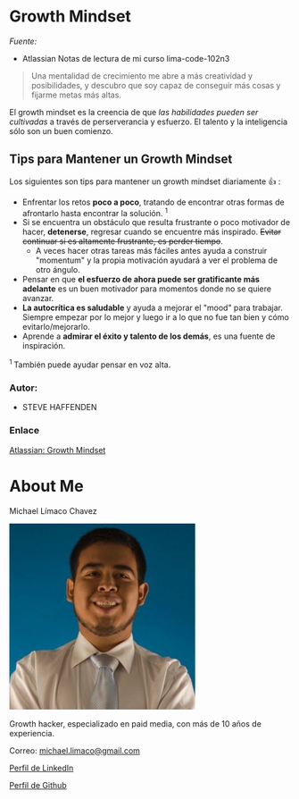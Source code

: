 # Growth Mindset
_Fuente:_
- Atlassian
Notas de lectura de mi curso lima-code-102n3

> Una mentalidad de crecimiento me abre a más creatividad y posibilidades, y descubro que soy capaz de conseguir más cosas y fijarme metas más altas.

El growth mindset es la creencia de que *las habilidades pueden ser cultivadas* a través de perserverancia y esfuerzo. El talento y la inteligencia sólo son un buen comienzo. 

## Tips para Mantener un Growth Mindset
Los siguientes son tips para mantener un growth mindset diariamente :+1: : 
- Enfrentar los retos **poco a poco**, tratando de encontrar otras formas de afrontarlo hasta encontrar la solución. <sup> 1 </sup>
- Si se encuentra un obstáculo que resulta frustrante o poco motivador de hacer, **detenerse**, regresar cuando se encuentre más inspirado. ~~Evitar continuar si es altamente frustrante, es perder tiempo~~.
    - A veces hacer otras tareas más fáciles antes ayuda a construir "momentum" y la propia motivación ayudará a ver el problema de otro ángulo. 
- Pensar en que **el esfuerzo de ahora puede ser gratificante más adelante** es un buen motivador para momentos donde no se quiere avanzar.
- **La autocrítica es saludable** y ayuda a mejorar el "mood" para trabajar. Siempre empezar por lo mejor y luego ir a lo que no fue tan bien y cómo evitarlo/mejorarlo.
- Aprende a **admirar el éxito y talento de los demás**, es una fuente de inspiración.

<sup>1 </sup> También puede ayudar pensar en voz alta. 

### Autor: 
- STEVE HAFFENDEN
### Enlace 
[Atlassian: Growth Mindset](https://www.atlassian.com/blog/inside-atlassian/growth-mindset)

# About Me
Michael Límaco Chavez

![Imagen de Perfil](1516965564938.jpg)

Growth hacker, especializado en paid media, con más de 10 años de experiencia.

Correo: michael.limaco@gmail.com

[Perfil de LinkedIn](https://www.linkedin.com/in/mlimaco/)

[Perfil de Github](https://github.com/MLimaco)
